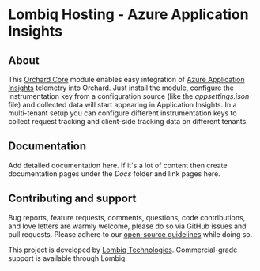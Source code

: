 # Lombiq Hosting - Azure Application Insights



## About

This [Orchard Core](https://www.orchardcore.net/) module enables easy integration of [Azure Application Insights](https://docs.microsoft.com/en-us/azure/azure-monitor/app/asp-net/) telemetry into Orchard. Just install the module, configure the instrumentation key from a configuration source (like the *appsettings.json* file) and collected data will start appearing in Application Insights. In a multi-tenant setup you can configure different instrumentation keys to collect request tracking and client-side tracking data on different tenants.


## Documentation

Add detailed documentation here. If it's a lot of content then create documentation pages under the *Docs* folder and link pages here.


## Contributing and support

Bug reports, feature requests, comments, questions, code contributions, and love letters are warmly welcome, please do so via GitHub issues and pull requests. Please adhere to our [open-source guidelines](https://lombiq.com/open-source-guidelines) while doing so.

This project is developed by [Lombiq Technologies](https://lombiq.com/). Commercial-grade support is available through Lombiq.
